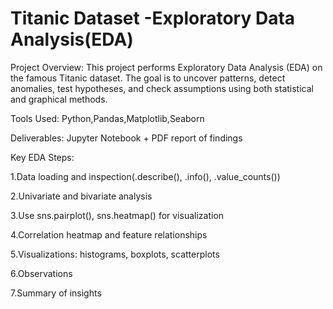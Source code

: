 # Titanic Dataset -Exploratory Data Analysis(EDA)

Project Overview: This project performs Exploratory Data Analysis (EDA) on the famous Titanic dataset. The goal is to uncover patterns, detect anomalies, test hypotheses, and check assumptions using both statistical and graphical methods.

Tools Used: Python,Pandas,Matplotlib,Seaborn

Deliverables: Jupyter Notebook + PDF report of findings

Key EDA Steps:

1.Data loading and inspection(.describe(), .info(), .value_counts())

2.Univariate and bivariate analysis

3.Use sns.pairplot(), sns.heatmap() for visualization

4.Correlation heatmap and feature relationships

5.Visualizations: histograms, boxplots, scatterplots

6.Observations

7.Summary of insights
